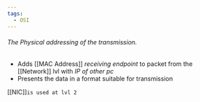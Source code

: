 ```yaml
---
tags:
  - OSI
---
```

###### The Physical addressing of the transmission. 
- Adds [[MAC Address]] _receiving endpoint_ to packet from the [[Network]] lvl with _IP of other pc_
- Presents the data in a format suitable for transmission 

[[NIC]]``is used at lvl 2``